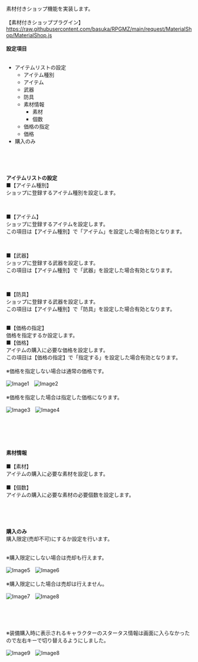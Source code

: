 素材付きショップ機能を実装します。</br>
</br>
【素材付きショッププラグイン】</br>
https://raw.githubusercontent.com/basuka/RPGMZ/main/request/MaterialShop/MaterialShop.js</br>
</br>
<B>設定項目</B></br>
</br>
- アイテムリストの設定
  - アイテム種別
  - アイテム
  - 武器
  - 防具
  - 素材情報
    - 素材
    - 個数
  - 価格の指定
  - 価格
- 購入のみ

</br>
</br>
</br>

<B>アイテムリストの設定</B></br>
■【アイテム種別】</br>
ショップに登録するアイテム種別を設定します。</br>

</br>

■【アイテム】</br>
ショップに登録するアイテムを設定します。</br>
この項目は【アイテム種別】で「アイテム」を設定した場合有効となります。</br>

</br>

■【武器】</br>
ショップに登録する武器を設定します。</br>
この項目は【アイテム種別】で「武器」を設定した場合有効となります。</br>

</br>

■【防具】</br>
ショップに登録する武器を設定します。</br>
この項目は【アイテム種別】で「防具」を設定した場合有効となります。</br>

</br>
■【価格の指定】</br>
価格を指定するか設定します。
</br>
■【価格】</br>
アイテムの購入に必要な価格を設定します。</br>
この項目は【価格の指定】で「指定する」を設定した場合有効となります。</br>
</br>
※価格を指定しない場合は通常の価格です。</br>

![Image1](/request/MaterialShop/image/image1.png)　![Image2](/request/MaterialShop/image/image2.png)</br>
</br>
※価格を指定した場合は指定した価格になります。</br>

![Image3](/request/MaterialShop/image/image3.png)　![Image4](/request/MaterialShop/image/image4.png)</br>
</br>



</br>
</br>
</br>

<B>素材情報</B></br>
</br>
■【素材】</br>
アイテムの購入に必要な素材を設定します。</br>
</br>
■【個数】</br>
アイテムの購入に必要な素材の必要個数を設定します。</br>

</br>
</br>
</br>

<B>購入のみ</B></br>
購入限定(売却不可)にするか設定を行います。</br>
</br>

※購入限定にしない場合は売却も行えます。</br>

![Image5](/request/MaterialShop/image/image5.png)　![Image6](/request/MaterialShop/image/image6.png)</br>
</br>
※購入限定にした場合は売却は行えません。</br>

![Image7](/request/MaterialShop/image/image7.png)　![Image8](/request/MaterialShop/image/image8.png)</br>

</br>
</br>
</br>

※装備購入時に表示されるキャラクターのスタータス情報は画面に入らなかったので左右キーで切り替えるようにしました。</br>
 
 ![Image9](/request/MaterialShop/image/image9.png)　![Image8](/request/MaterialShop/image/image10.png)</br>
